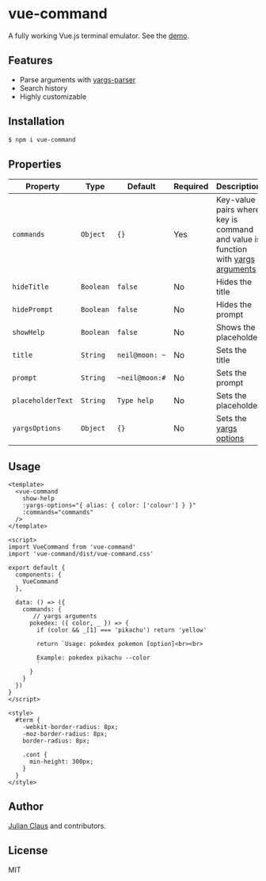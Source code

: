 # vue-command

A fully working Vue.js terminal emulator. See the [demo](https://ndabap.github.io/vue-command/).

## Features

- Parse arguments with [yargs-parser](https://www.npmjs.com/package/yargs-parser)
- Search history
- Highly customizable

## Installation

```bash
$ npm i vue-command
```

## Properties

| Property          | Type      | Default        | Required | Description                                                                                                                     |
|-------------------|-----------|----------------|----------|---------------------------------------------------------------------------------------------------------------------------------|
| `commands`        | `Object`  | `{}`           | Yes      | Key-value pairs where key is command and value is function with [yargs arguments](https://github.com/yargs/yargs-parser#readme) |
| `hideTitle`       | `Boolean` | `false`        | No       | Hides the title                                                                                                                 |
| `hidePrompt`      | `Boolean` | `false`        | No       | Hides the prompt                                                                                                                |
| `showHelp`        | `Boolean` | `false`        | No       | Shows the placeholder                                                                                                           |
| `title`           | `String`  | `neil@moon: ~` | No       | Sets the title                                                                                                                  |
| `prompt`          | `String`  | `~neil@moon:#` | No       | Sets the prompt                                                                                                                 |
| `placeholderText` | `String`  | `Type help`    | No       | Sets the placeholder                                                                                                            |
| `yargsOptions`    | `Object`  | `{}`           | No       | Sets the [yargs options](https://github.com/yargs/yargs-parser#readme)                                                          |

## Usage

```vue
<template>
  <vue-command
    show-help
    :yargs-options="{ alias: { color: ['colour'] } }"
    :commands="commands"
  />
</template>

<script>
import VueCommand from 'vue-command'
import 'vue-command/dist/vue-command.css'

export default {
  components: {
    VueCommand
  },

  data: () => ({
    commands: {
       // yargs arguments
      pokedex: ({ color, _ }) => {
        if (color && _[1] === 'pikachu') return 'yellow'

        return `Usage: pokedex pokemon [option]<br><br>

        Example: pokedex pikachu --color
        `
      }
    }
  })
}
</script>

<style>
  #term {
    -webkit-border-radius: 8px;
    -moz-border-radius: 8px;
    border-radius: 8px;

    .cont {
      min-height: 300px;
    }
  }
</style>
```

## Author

[Julian Claus](https://www.julian-claus.de) and contributors.

## License

MIT
